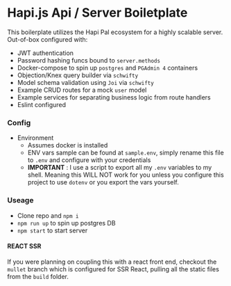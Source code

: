 # Hapi.js Api / Server Boiletplate

This boilerplate utilizes the Hapi Pal ecosystem for a highly scalable server.
Out-of-box configured with:
* JWT authentication
* Password hashing funcs bound to `server.methods`
* Docker-compose to spin up `postgres` and `PGAdmin 4` containers
* Objection/Knex query builder via `schwifty`
* Model schema validation using `Joi` via `schwifty`
* Example CRUD routes for a mock `user` model
* Example services for separating business logic from route handlers
* Eslint configured


### Config

- Environment
    - Assumes docker is installed
    - ENV vars sample can be found at `sample.env`, simply rename this file to `.env` and configure with your credentials
    - **IMPORTANT** : I use a script to export all my `.env` variables to my shell. Meaning this WILL NOT work for you unless you configure this project to use `dotenv` or you export the vars yourself.

### Useage

- Clone repo and `npm i`
- `npm run up` to spin up postgres DB
- `npm start` to start server


#### REACT SSR

If you were planning on coupling this with a react front end, checkout the `mullet` branch which is configured for SSR React, pulling all the static files from the `build` folder.
